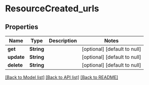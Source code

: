 # ResourceCreated_urls
## Properties

Name | Type | Description | Notes
------------ | ------------- | ------------- | -------------
**get** | **String** |  | [optional] [default to null]
**update** | **String** |  | [optional] [default to null]
**delete** | **String** |  | [optional] [default to null]

[[Back to Model list]](../README.md#documentation-for-models) [[Back to API list]](../README.md#documentation-for-api-endpoints) [[Back to README]](../README.md)

